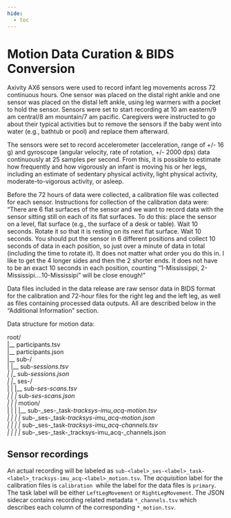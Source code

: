 ```yaml
---
hide:
  - toc
---
```


# Motion Data Curation & BIDS Conversion
Axivity AX6 sensors were used to record infant leg movements across 72 continuous hours. One sensor was placed on the distal right ankle and one sensor was placed on the distal left ankle, using leg warmers with a pocket to hold the sensor. Sensors were set to start recording at 10 am eastern/9 am central/8 am mountain/7 am pacific. Caregivers were instructed to go about their typical activities but to remove the sensors if the baby went into water (e.g., bathtub or pool) and replace them afterward.  
   
The sensors were set to record accelerometer (acceleration, range of +/- 16 g) and gyroscope (angular velocity, rate of rotation, +/- 2000 dps) data continuously at 25 samples per second. From this, it is possible to estimate how frequently and how vigorously an infant is moving his or her legs, including an estimate of sedentary physical activity, light physical activity, moderate-to-vigorous activity, or asleep.  
   
Before the 72 hours of data were collected, a calibration file was collected for each sensor. Instructions for collection of the calibration data were: “There are 6 flat surfaces of the sensor and we want to record data with the sensor sitting still on each of its flat surfaces. To do this: place the sensor on a level, flat surface (e.g., the surface of a desk or table). Wait 10 seconds. Rotate it so that it is resting on its next flat surface. Wait 10 seconds. You should put the sensor in 6 different positions and collect 10 seconds of data in each position, so just over a minute of data in total (including the time to rotate it). It does not matter what order you do this in. I like to get the 4 longer sides and then the 2 shorter ends. It does not have to be an exact 10 seconds in each position, counting “1-Mississippi, 2-Mississipi….10-Mississipi” will be close enough!”  
   
Data files included in the data release are raw sensor data in BIDS format for the calibration and 72-hour files for the right leg and the left leg, as well as files containing processed data outputs. All are described below in the “Additional Information” section.

Data structure for motion data:

root/  
|__ participants.tsv  
|__ participants.json  
|__ sub-<label>/  
|   |__ sub-<label>_sessions.tsv  
|   |__ sub-<label>_sessions.json  
|   |__ ses-<label>/  
|   |   |__ sub-<label>_ses-<label>_scans.tsv  
|   |   |__ sub-<label>_ses-<label>_scans.json  
|   |   |__ motion/  
|   |   |   |__ sub-<label>_ses-<label>_task-<label>_tracksys-imu_acq-<label>_motion.tsv  
|   |   |   |__ sub-<label>_ses-<label>_task-<label>_tracksys-imu_acq-<label>_motion.json  
|   |   |   |__ sub-<label>_ses-<label>_task-<label>_tracksys-imu_acq-<label>_channels.tsv  
|   |   |   |__ sub-<label>_ses-<label>_task-<label>_tracksys-imu_acq-<label>_channels.json

## Sensor recordings
An actual recording will be labeled as `sub-<label>_ses-<label>_task-<label>_tracksys-imu_acq-<label>_motion.tsv`. The *acquisition* label for the calibration files is `calibration `while the label for the data files is `primary`. The task label will be either `LeftLegMovement` or `RightLegMovement`. The JSON sidecar contains recording related metadata `*_channels.tsv` which describes each column of the corresponding `*_motion.tsv`. 